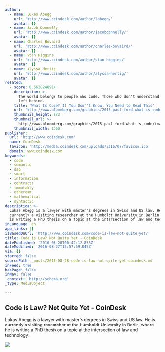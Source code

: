 ```yaml
---
author:
  - name: Lukas Abegg
    url: 'http://www.coindesk.com/author/labegg/'
    avatar: {}
  - name: Jacob Donnelly
    url: 'http://www.coindesk.com/author/jacobdonnelly/'
    avatar: {}
  - name: Charles Bovaird
    url: 'http://www.coindesk.com/author/charles-bovaird/'
    avatar: {}
  - name: Stan Higgins
    url: 'http://www.coindesk.com/author/stan-higgins/'
    avatar: {}
  - name: Alyssa Hertig
    url: 'http://www.coindesk.com/author/alyssa-hertig/'
    avatar: {}
related:
  - score: 0.5620248914
    description: >-
      The world belongs to people who code. Those who don't understand will be
      left behind.
    title: 'What Is Code? If You Don''t Know, You Need to Read This'
    url: 'http://www.bloomberg.com/graphics/2015-paul-ford-what-is-code/'
    thumbnail_height: 872
    thumbnail_url: >-
      http://www.bloomberg.com/graphics/2015-paul-ford-what-is-code/images/promo.jpg
    thumbnail_width: 1160
publisher:
  url: 'http://www.coindesk.com'
  name: CoinDesk
  favicon: 'http://media.coindesk.com/uploads/2016/07/favicon.ico'
  domain: www.coindesk.com
keywords:
  - code
  - semantic
  - dao
  - smart
  - information
  - contracts
  - immutably
  - ethereum
  - mathematical
  - syntactic
description: >-
  Lukas Abegg is a lawyer with master's degrees in Swiss and US law. He is
  currently a visiting researcher at the Humboldt University in Berlin, where he
  is writing a PhD thesis on a topic at the intersection of law and technology.
inLanguage: en
app_links: []
isBasedOnUrl: 'http://www.coindesk.com/code-is-law-not-quite-yet/'
title: Code is Law? Not Quite Yet - CoinDesk
datePublished: '2016-08-28T00:42:12.853Z'
dateModified: '2016-08-27T15:57:59.845Z'
via: {}
starred: false
sourcePath: _posts/2016-08-28-code-is-law-not-quite-yet-coindesk.md
inFeed: true
hasPage: false
inNav: false
_context: 'http://schema.org'
_type: MediaObject

---
```

<article style=""><h1>Code is Law? Not Quite Yet - CoinDesk</h1><p>Lukas Abegg is a lawyer with master's degrees in Swiss and US law. He is currently a visiting researcher at the Humboldt University in Berlin, where he is writing a PhD thesis on a topic at the intersection of law and technology.</p><img src="https://media.coindesk.com/uploads/2016/08/golf-sport-e1472063337115.jpg" /></article>